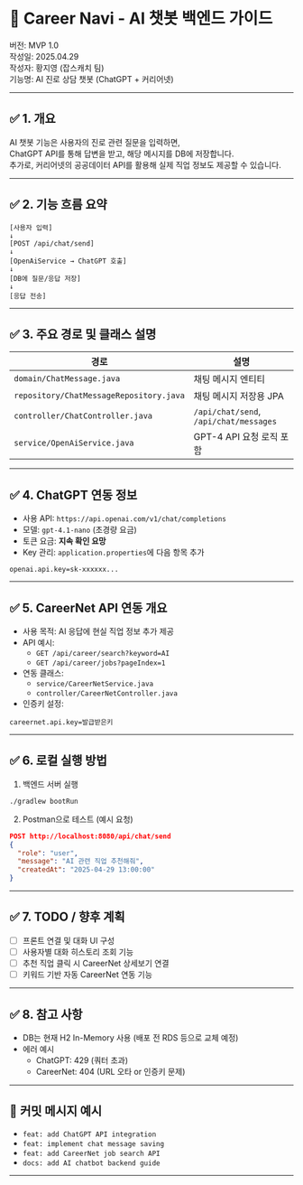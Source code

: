 
# 🤖 Career Navi - AI 챗봇 백엔드 가이드

버전: MVP 1.0  
작성일: 2025.04.29  
작성자: 황지영 (잡스캐치 팀)  
기능명: AI 진로 상담 챗봇 (ChatGPT + 커리어넷)

---

## ✅ 1. 개요

AI 챗봇 기능은 사용자의 진로 관련 질문을 입력하면,  
ChatGPT API를 통해 답변을 받고, 해당 메시지를 DB에 저장합니다.  
추가로, 커리어넷의 공공데이터 API를 활용해 실제 직업 정보도 제공할 수 있습니다.

---

## ✅ 2. 기능 흐름 요약

```
[사용자 입력]
↓
[POST /api/chat/send]
↓
[OpenAiService → ChatGPT 호출]
↓
[DB에 질문/응답 저장]
↓
[응답 전송]
```

---

## ✅ 3. 주요 경로 및 클래스 설명

| 경로 | 설명 |
|------|------|
| `domain/ChatMessage.java` | 채팅 메시지 엔티티 |
| `repository/ChatMessageRepository.java` | 채팅 메시지 저장용 JPA |
| `controller/ChatController.java` | `/api/chat/send`, `/api/chat/messages` |
| `service/OpenAiService.java` | GPT-4 API 요청 로직 포함 |

---

## ✅ 4. ChatGPT 연동 정보

- 사용 API: `https://api.openai.com/v1/chat/completions`
- 모델: `gpt-4.1-nano` (초경량 요금)
- 토큰 요금: **지속 확인 요망**
- Key 관리: `application.properties`에 다음 항목 추가
```properties
openai.api.key=sk-xxxxxx...
```

---

## ✅ 5. CareerNet API 연동 개요

- 사용 목적: AI 응답에 현실 직업 정보 추가 제공
- API 예시:
    - `GET /api/career/search?keyword=AI`
    - `GET /api/career/jobs?pageIndex=1`
- 연동 클래스:
    - `service/CareerNetService.java`
    - `controller/CareerNetController.java`
- 인증키 설정:
```properties
careernet.api.key=발급받은키
```

---

## ✅ 6. 로컬 실행 방법

1. 백엔드 서버 실행
```
./gradlew bootRun
```

2. Postman으로 테스트 (예시 요청)
```json
POST http://localhost:8080/api/chat/send
{
  "role": "user",
  "message": "AI 관련 직업 추천해줘",
  "createdAt": "2025-04-29 13:00:00"
}
```

---

## ✅ 7. TODO / 향후 계획

- [ ] 프론트 연결 및 대화 UI 구성
- [ ] 사용자별 대화 히스토리 조회 기능
- [ ] 추천 직업 클릭 시 CareerNet 상세보기 연결
- [ ] 키워드 기반 자동 CareerNet 연동 기능

---

## ✅ 8. 참고 사항

- DB는 현재 H2 In-Memory 사용 (배포 전 RDS 등으로 교체 예정)
- 에러 예시
    - ChatGPT: 429 (쿼터 초과)
    - CareerNet: 404 (URL 오타 or 인증키 문제)

---

## 📎 커밋 메시지 예시

- `feat: add ChatGPT API integration`
- `feat: implement chat message saving`
- `feat: add CareerNet job search API`
- `docs: add AI chatbot backend guide`

---

